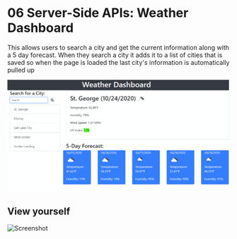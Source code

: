 # 06 Server-Side APIs: Weather Dashboard

This allows users to search a city and get the current information along with a 5 day forecast. When they search a city it adds it to a list of cities that is saved so when the page is loaded the last city's information is automatically pulled up

![Screenshot](./Assets/screenshot.png)

## View yourself

![Screenshot](https://heavensregent.github.io/nb-w6-homework/)
